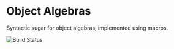 # Object Algebras
Syntactic sugar for object algebras, implemented using macros.

![Build Status](https://kamino.informatik.uni-tuebingen.de:8080/buildStatus/icon?job=ObjectAlgebras)
